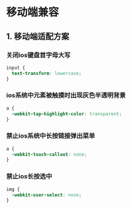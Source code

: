 # 移动端兼容

## 1. 移动端适配方案


### 关闭ios键盘首字母大写

```css
input {
  text-transform: lowercase;
}
```

### ios系统中元素被触摸时出现灰色半透明背景

```css
a {
  -webkit-tap-highlight-color: transparent;
}
```

### 禁止ios系统中长按链接弹出菜单

```css
a {
  -webkit-touch-callout: none;
}
```

### 禁止ios长按选中
```css
img {
  -webkit-user-select: none;
}
```


